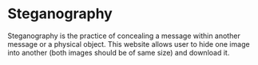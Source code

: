 # Steganography
Steganography is the practice of concealing a message within another message or a physical object.
This website allows user to hide one image into another (both images should be of same size) and download it. 
